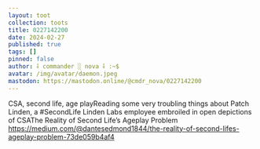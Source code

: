 ```yaml
---
layout: toot
collection: toots
title: 0227142200
date: 2024-02-27
published: true
tags: []
pinned: false
author: ⸸ commander ░ nova ⸸ :~$
avatar: /img/avatar/daemon.jpeg
mastodon: https://mastodon.online/@cmdr_nova/0227142200
---
```


CSA, second life, age playReading some very troubling things about Patch Linden, a #SecondLife Linden Labs employee embroiled in open depictions of CSAThe Reality of Second Life’s Ageplay Problem https://medium.com/@dantesedmond1844/the-reality-of-second-lifes-ageplay-problem-73de059b4af4
